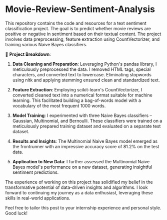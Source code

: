 # Movie-Review-Sentiment-Analysis
This repository contains the code and resources for a text sentiment classification project. The goal is to predict whether movie reviews are positive or negative in sentiment based on their textual content. The project involves data preprocessing, feature extraction using CountVectorizer, and training various Naive Bayes classifiers.

🚀 **Project Breakdown**:

1. **Data Cleaning and Preparation**: Leveraging Python's pandas library, I meticulously preprocessed the data. I removed HTML tags, special characters, and converted text to lowercase. Eliminating stopwords using nltk and applying stemming ensured clean and standardized text.

2. **Feature Extraction**: Employing scikit-learn's CountVectorizer, I converted cleaned text into a numerical format suitable for machine learning. This facilitated building a bag-of-words model with a vocabulary of the most frequent 1000 words.

3. **Model Training**: I experimented with three Naive Bayes classifiers – Gaussian, Multinomial, and Bernoulli. These classifiers were trained on a meticulously prepared training dataset and evaluated on a separate test dataset.

4. **Results and Insights**: The Multinomial Naive Bayes model emerged as the frontrunner with an impressive accuracy score of 81.2% on the test data.

5. **Application to New Data**: I further assessed the Multinomial Naive Bayes model's performance on a new dataset, generating insightful sentiment predictions.


The experience of working on this project has solidified my belief in the transformative potential of data-driven insights and algorithms. I look forward to continuing my journey as a data enthusiast, leveraging these skills in real-world applications.

Feel free to tailor this post to your internship experience and personal style. Good luck!
